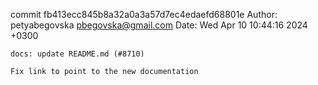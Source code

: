 commit fb413ecc845b8a32a0a3a57d7ec4edaefd68801e
Author: petyabegovska <pbegovska@gmail.com>
Date:   Wed Apr 10 10:44:16 2024 +0300

    docs: update README.md (#8710)
    
    Fix link to point to the new documentation
